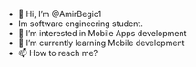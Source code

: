 - 👋 Hi, I’m @AmirBegic1
- Im software engineering student. 
- 👀 I’m interested in Mobile Apps development
- 🌱 I’m currently learning Mobile development
- 📫 How to reach me? 

<!---
AmirBegic1/AmirBegic1 is a ✨ special ✨ repository because its `README.md` (this file) appears on your GitHub profile.
You can click the Preview link to take a look at your changes.
--->

